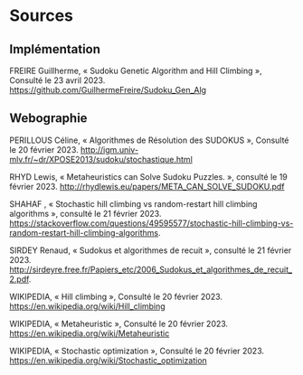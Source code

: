 # Sources
## Implémentation
FREIRE Guillherme, « Sudoku Genetic Algorithm and Hill Climbing », Consulté le 23 avril 2023. <https://github.com/GuilhermeFreire/Sudoku_Gen_Alg>

## Webographie

PERILLOUS Céline, « Algorithmes de Résolution des SUDOKUS », Consulté le 20 février 2023. <http://igm.univ-mlv.fr/~dr/XPOSE2013/sudoku/stochastique.html>

RHYD Lewis, « Metaheuristics can Solve Sudoku Puzzles. », consulté le 19 février 2023. <http://rhydlewis.eu/papers/META_CAN_SOLVE_SUDOKU.pdf>

SHAHAF , « Stochastic hill climbing vs random-restart hill climbing algorithms », consulté le 21 février 2023. <https://stackoverflow.com/questions/49595577/stochastic-hill-climbing-vs-random-restart-hill-climbing-algorithms>. 

SIRDEY Renaud, « Sudokus et algorithmes de recuit », consulté le 21 février 2023. <http://sirdeyre.free.fr/Papiers_etc/2006_Sudokus_et_algorithmes_de_recuit_2.pdf>. 

WIKIPEDIA, « Hill climbing », Consulté le 20 février 2023. <https://en.wikipedia.org/wiki/Hill_climbing>  

WIKIPEDIA, « Metaheuristic », Consulté le 20 février 2023. <https://en.wikipedia.org/wiki/Metaheuristic>

WIKIPEDIA, « Stochastic optimization », Consulté le 20 février 2023. <https://en.wikipedia.org/wiki/Stochastic_optimization> 
